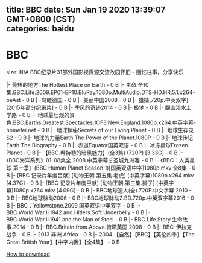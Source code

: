 
title: BBC
date: Sun Jan 19 2020 13:39:07 GMT+0800 (CST)    
categories: baidu
---

# BBC
size: N/A
 BBC纪录片31部外国影视资源交流故园怀旧 - 回忆往事，分享快乐
 
|- 最热的地方The Hottest Place on Earth - 0 B
|- 生命.全10集.BBC.Life.2009.EP01-EP10.BluRay.1080p.MultiAudio.DTS-HD.HR.5.1.x264-beAst - 0 B
|- 鸟瞰德国 - 0 B
|- 美丽中国2008 - 0 B
|- 猎捕[720p.中英双字][2015年高分纪录片] - 0 B
|- 季风的奇迹2014 - 0 B
|- 极地 - 0 B
|- 翻山涉水上学路 - 0 B
|- 地球最壮观的景色.BBC.Earths.Greatest.Spectacles.1OF3.New.England.1080p.x264.中英字幕-homefei.net - 0 B
|- 地球探秘Secrets of our Living Planet - 0 B
|- 地球生存录S2 - 0 B
|- 地球的力量Earth The Power of the Planet.1080P - 0 B
|- 地球传记Earth The Biography - 0 B
|- 赤道Equator国英双语 - 0 B
|- 冰冻星球Frozen Planet - 0 B
|- 【BBC.希特勒的暗黑魅力】(全3集) (720P) [3.33G] - 0 B
|- 《BBC海洋系列》01-08集全.2008.中英字幕￡圣城九洲客 - 0 B
|- 《BBC：人类星球 第一季》(BBC Human Planet Season 1)[国英双语中字]1080p mkv 全8集 - 0 B
|- [BBC 记录片年度巨献] [动物王朝.第五集.老虎] (中英字幕)1080p.x264 mkv [4.37G] - 0 B
|- [BBC 记录片年度巨献] [动物王朝.第三集.狮子] (中英字幕)1080p.x264 mkv [4.09G] - 0 B
|- BBC地球造人(全).720P.中文字幕 2010 - 0 B
|- BBC地球脉动2006 - 0 B
|- BBC地球脉动2.BD.720p.中英双字幕2016 - 0 B
|- BBC：Yellowstone.2009.国英双语中英双字 - 0 B
|- BBC.World.War.II.1942.and.Hitlers.Soft.Underbelly - 0 B
|- BBC.World.War.II.1941.and.the.Man.of.Steel - 0 B
|- BBC.Life.Story.生命故事.2014 - 0 B
|- BBC.Britain.from.Above.俯瞰英国.2008 - 0 B
|- BBC-伊拉克战争 - 0 B
|- 2013 非洲 Africa - 0 B
|- 2004.【自然】【BBC】【英伦四季】【The Great British Year】【中字内置】【全4集】 - 0 B

[How to download](https://bpcam.bemobtrk.com/go/2ceec3aa-1ca2-46d6-b9ff-aaa5c184517c?jno=1701)